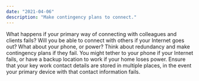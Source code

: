 ```yaml
---
date: "2021-04-06"
description: "Make contingency plans to connect."
---
```


What happens if your primary way of connecting with colleagues and clients fails? Will you be able to connect with others if your Internet goes out? What about your phone, or power? Think about redundancy and make contingency plans if they fail. You might tether to your phone if your Internet fails, or have a backup location to work if your home loses power. Ensure that your key work contact details are stored in multiple places, in the event your primary device with that contact information fails. 